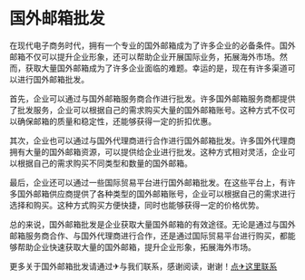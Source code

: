 # 国外邮箱批发

在现代电子商务时代，拥有一个专业的国外邮箱成为了许多企业的必备条件。国外邮箱不仅可以提升企业形象，还可以帮助企业开展国际业务，拓展海外市场。然而，获取大量国外邮箱成为了许多企业面临的难题。幸运的是，现在有许多渠道可以进行国外邮箱批发。

首先，企业可以通过与国外邮箱服务商合作进行批发。许多国外邮箱服务商都提供了批发服务，企业可以根据自己的需求购买大量的国外邮箱账号。这种方式不仅可以确保邮箱的质量和稳定性，还能够获得一定的折扣优惠。

其次，企业也可以通过与国外代理商进行合作进行国外邮箱批发。许多国外代理商拥有大量的国外邮箱资源，可以提供给企业进行批发。这种方式相对灵活，企业可以根据自己的需求购买不同类型和数量的国外邮箱。

最后，企业还可以通过一些国际贸易平台进行国外邮箱批发。在这些平台上，有许多国外邮箱供应商提供了各种类型的国外邮箱账号，企业可以根据自己的需求进行选择和购买。这种方式购买方便快捷，同时也能够获得一定的价格优势。

总的来说，国外邮箱批发是企业获取大量国外邮箱的有效途径。无论是通过与国外邮箱服务商合作、与国外代理商进行合作，还是通过国际贸易平台进行购买，都能够帮助企业快速获取大量的国外邮箱，提升企业形象，拓展海外市场。

更多关于国外邮箱批发请通过✈与我们联系，感谢阅读，谢谢！[点✈这里联系](https://d.k02.cc)